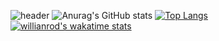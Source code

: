 ![header](https://capsule-render.vercel.app/api?type=wave&color=timeAuto&height=300&section=header&text=habinkim&fontSize=90)
![Anurag's GitHub stats](https://github-readme-stats-git-masterrstaa-rickstaa.vercel.app/api?username=habinkim&show_icons=true&theme=radical)
[![Top Langs](https://github-readme-stats.vercel.app/api/top-langs/?username=habinkim&layout=compact)](https://github.com/anuraghazra/github-readme-stats)
[![willianrod's wakatime stats](https://github-readme-stats.vercel.app/api/wakatime?username=habin&layout=compact&v=2)](https://github.com/anuraghazra/github-readme-stats)
